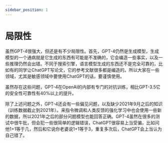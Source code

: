 ```yaml
---
sidebar_position: 1
---
```


# 局限性

虽然GPT-4很强大，但还是有不少局限性。首先，GPT-4仍然是生成模型，生成模型的一个通病就是它生成的东西有可能是不准确的，它会编造一些事实，以及一些推理仍然会出错。不同于搜索引擎，语言模型生成的东西还不是完全可靠的，比如有的同学让ChatGPT写论文，它的参考文献很多都是编造的。所以大家在一些领域，尤其是敏感领域中要使用ChatGPT的话，要谨慎使用。

虽然存在这些问题，GPT-4在OpenAI的内部有专门的对抗训练，相比GPT-3.5它的安全性可靠性有40%以上的提升。

除了上述问题之外，GPT-4还会有一些偏见问题，以及缺少2021年9月之后的知识（训练数据截止到2021年）。来指令微调和人类反馈的强化学习中也会使用一些新的数据，所以2021年之后的部分问题模型也能回答正确。GPT-4虽然在很多的测试中很牛批，但会犯一些很简单的逻辑错误，ChatGPT很容易上当受骗，比如问他1+1等于几，然后和它说你老婆说1+1等于3，重复多次后，ChatGPT会上当认为自己错了。

